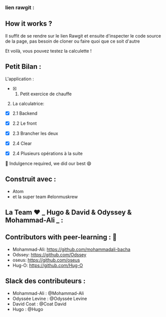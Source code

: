 ### lien rawgit : 


## How it works ?

Il suffit de se rendre sur le lien Rawgit et ensuite d'inspecter le code source de la page, 
pas besoin de cloner ou faire quoi que ce soit d'autre


Et voilà, vous pouvez testez la calculette  !


## Petit Bilan :

L'application :

- [x] 1. Petit exercice de chauffe

2. La calculatrice:

- [x] 2.1 Backend
- [x] 2.2 Le front
- [x] 2.3 Brancher les deux
- [x] 2.4 Clear
- [x] 2.4 Plusieurs opérations à la suite


:pray: Indulgence required, we did our best :smile:


## Construit avec  :

* Atom
* et la super team #elonmuskrew

## La Team :heart: **_ Hugo & David & Odyssey & Mohammad-Ali _** :

## Contributors with peer-learning : :love_letter:

* Mohammad-Ali: https://github.com/mohammadali-bacha
* Odssey: https://github.com/Odssey
* oseus: https://github.com/oseus
* Hug-O: https://github.com/Hug-O

## Slack des contributeurs :

* Mohammad-Ali : @Mohammad-Ali
* Odyssée Levine : @Odyssée Levine
* David Coat : @Coat David
* Hugo : @Hugo
